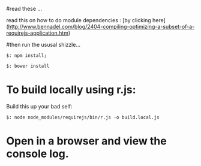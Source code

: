 #read these ...

read this on how to do module dependencies : [by clicking here]  (http://www.bennadel.com/blog/2404-compiling-optimizing-a-subset-of-a-requirejs-application.htm)

#then run the ususal shizzle...

```
$: npm install;
```

```
$: bower install
```

# To build locally using r.js:

Build this up your bad self:

```
$: node node_modules/requirejs/bin/r.js -o build.local.js
```

# Open in a browser and view the console log.
